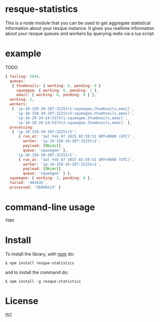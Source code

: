 resque-statistics
========

This is a node module that you can be used to get aggregate statistical information about your resque instance. It gives you realtime information
about your resque queues and workers by querying redis via a lua script.

example
=======
TODO

```javascript
{ failing: 5944,
  queues:
   { thumbnails: { working: 0, pending: 0 }
     squeegee: { working: 0, pending: 1 },
     email: { working: 0, pending: 0 } },
  working: 2,
  workers:
   [ 'ip-10-158-39-207:32251+1:squeegee,thumbnails,email',
     'ip-10-158-39-207:32251+2:squeegee,thumbnails,email',
     'ip-10-29-24-24:5373+1:squeegee,thumbnails,email',
     'ip-10-29-24-24:5373+2:squeegee,thumbnails,email' ],
  processing:
   { 'ip-10-158-39-207:32251+2':
      { run_at: 'Sat Feb 07 2015 02:59:51 GMT+0000 (UTC)',
        worker: 'ip-10-158-39-207:32251+2',
        payload: [Object],
        queue: 'squeegee' },
     'ip-10-158-39-207:32251+1':
      { run_at: 'Sat Feb 07 2015 02:59:51 GMT+0000 (UTC)',
        worker: 'ip-10-158-39-207:32251+1',
        payload: [Object],
        queue: 'squeegee' } },
  squeegee: { working: 2, pending: 0 },
  failed: '403435',
  processed: '36896513' }

```


command-line usage
==================

```
TODO
```

Install
=======

To install the library, with [npm](http://npmjs.org) do:
```
$ npm install resque-statistics
```

and to install the command do:
```
$ npm install -g resque-statistics
```

License
=======

ISC
